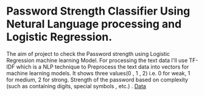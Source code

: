 # Password Strength Classifier Using Netural Language processing and Logistic Regression.
 
 
The aim of  project to check the Password strength using Logistic Regression machine learning Model. For processing the text data I'll use TF-IDF which is a NLP technique to Preprocess the text data into vectors for machine learning  models. It shows three values(0 , 1 , 2) i.e. 0 for weak, 1 for medium, 2 for strong. Strength of the password based on complexity (such as containing digits, special symbols , etc.) . [Data ](https://github.com/fatima444/SDAIA-DataScience-bootcamp/blob/75a71ba3a73fa4846710df4738b67275df4b3935/data.csv)

